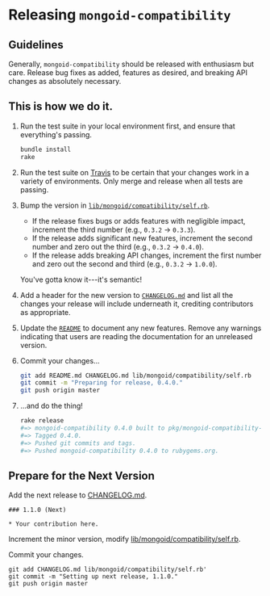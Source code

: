 # Releasing `mongoid-compatibility`
## Guidelines
Generally, `mongoid-compatibility` should be released with enthusiasm but care. Release bug fixes as added, features as desired, and breaking API changes as absolutely necessary.

## This is how we do it.
1. Run the test suite in your local environment first, and ensure that everything's passing.

    ```bash
    bundle install
    rake
    ```

2. Run the test suite on [Travis](https://travis-ci.org) to be certain that your changes work in a variety of environments. Only merge and release when all tests are passing.

3. Bump the version in [`lib/mongoid/compatibility/self.rb`](lib/mongoid/compatibility/self.rb).

    * If the release fixes bugs or adds features with negligible impact, increment the third number (e.g., `0.3.2` → `0.3.3`).
    * If the release adds significant new features, increment the second number and zero out the third (e.g., `0.3.2` → `0.4.0`).
    * If the release adds breaking API changes, increment the first number and zero out the second and third (e.g., `0.3.2` → `1.0.0`).

    You've gotta know it---it's semantic!

4. Add a header for the new version to [`CHANGELOG.md`](CHANGELOG.md) and list all the changes your release will include underneath it, crediting contributors as appropriate.

6. Update the [`README`](README.md) to document any new features. Remove any warnings indicating that users are reading the documentation for an unreleased version.

7. Commit your changes...

    ```bash
    git add README.md CHANGELOG.md lib/mongoid/compatibility/self.rb
    git commit -m "Preparing for release, 0.4.0."
    git push origin master
    ```

8. ...and do the thing!

    ```bash
    rake release
    #=> mongoid-compatibility 0.4.0 built to pkg/mongoid-compatibility-0.4.0.gem
    #=> Tagged 0.4.0.
    #=> Pushed git commits and tags.
    #=> Pushed mongoid-compatibility 0.4.0 to rubygems.org.
    ```
## Prepare for the Next Version

Add the next release to [CHANGELOG.md](CHANGELOG.md).

```
### 1.1.0 (Next)

* Your contribution here.
```

Increment the minor version, modify [lib/mongoid/compatibility/self.rb](lib/mongoid/compatibility/self.rb').

Commit your changes.

```
git add CHANGELOG.md lib/mongoid/compatibility/self.rb'
git commit -m "Setting up next release, 1.1.0."
git push origin master
```
